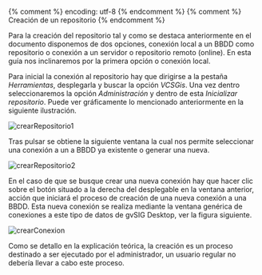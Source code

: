 {% comment %} encoding: utf-8 {% endcomment %}
{% comment %} Creación de un repositorio {% endcomment %} 

Para la creación del repositorio tal y como  se destaca anteriormente en el documento disponemos de dos opciones, conexión local a un BBDD como repositorio o conexión a un servidor o repositorio remoto (online). En esta guía nos inclinaremos por la primera opción o conexión local.

Para inicial la conexión al repositorio hay que dirigirse a la pestaña *Herramientas*, desplegarla y buscar la opción *VCSGis*. Una vez dentro seleccionaremos la opción *Administración* y dentro de esta *Inicializar repositorio*. Puede ver gráficamente lo mencionado anteriormente en la siguiente ilustración.

![crearRepositorio1](img/14_ini_repo.png)

Tras pulsar se obtiene la siguiente ventana la cual nos permite seleccionar una conexión a un a BBDD ya existente o generar una nueva.

![crearRepositorio2](img/15_conex_repo.png)

En el caso de que se busque crear una nueva conexión hay que hacer clic sobre el botón situado a la derecha del desplegable en la ventana anterior, acción que iniciará el proceso de creación de una nueva conexión a una BBDD. Esta nueva conexión se realiza mediante la ventana genérica de conexiones a este tipo de datos de gvSIG Desktop, ver la figura siguiente.

![crearConexion](img/16_param_conex_repo.png)

Como se detallo en la explicación teórica, la creación es un proceso destinado a ser ejecutado por el administrador, un usuario regular no debería llevar a cabo este proceso.

